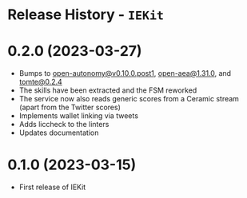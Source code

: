 # Release History - `IEKit`

# 0.2.0 (2023-03-27)

- Bumps to open-autonomy@v0.10.0.post1, open-aea@1.31.0, and tomte@0.2.4
- The skills have been extracted and the FSM reworked
- The service now also reads generic scores from a Ceramic stream (apart from the Twitter scores)
- Implements wallet linking via tweets
- Adds liccheck to the linters
- Updates documentation

# 0.1.0 (2023-03-15)

- First release of IEKit